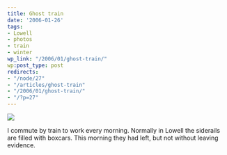 ```yaml
---
title: Ghost train
date: '2006-01-26'
tags:
- Lowell
- photos
- train
- winter
wp_link: "/2006/01/ghost-train/"
wp:post_type: post
redirects:
- "/node/27"
- "/articles/ghost-train"
- "/2006/01/ghost-train/"
- "/?p=27"
---
```


[ ![](http://farm1.static.flickr.com/34/91590209_5c74999e39.jpg) ](http://www.flickr.com/photos/atomicworkshop/91590209/)

I commute by train to work every morning. Normally in Lowell the siderails are filled with boxcars. This morning they had left, but not without leaving evidence.
